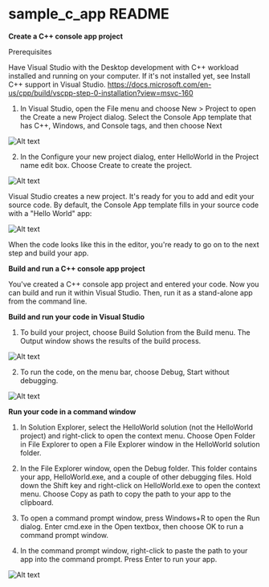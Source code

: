 # sample_c_app README

**Create a C++ console app project**

Prerequisites

Have Visual Studio with the Desktop development with C++ workload installed and running on your computer. If it's not installed yet, see Install C++ support in Visual Studio. https://docs.microsoft.com/en-us/cpp/build/vscpp-step-0-installation?view=msvc-160

1.	In Visual Studio, open the File menu and choose New > Project to open the Create a new Project dialog. Select the Console App template that has C++, Windows, and Console tags, and then choose Next

![Alt text](https://docs.microsoft.com/en-us/cpp/build/media/vs2019-choose-console-app.png?view=msvc-160)

2.	In the Configure your new project dialog, enter HelloWorld in the Project name edit box. Choose Create to create the project.

![Alt text](https://docs.microsoft.com/en-us/cpp/build/media/vs2019-configure-new-project-hello-world.png?view=msvc-160)

Visual Studio creates a new project. It's ready for you to add and edit your source code. By default, the Console App template fills in your source code with a "Hello World" app:

![Alt text](https://docs.microsoft.com/en-us/cpp/build/media/vs2019-hello-world-code.png?view=msvc-160)

When the code looks like this in the editor, you're ready to go on to the next step and build your app.

**Build and run a C++ console app project**

You've created a C++ console app project and entered your code. Now you can build and run it within Visual Studio. Then, run it as a stand-alone app from the command line.


**Build and run your code in Visual Studio**

1.	To build your project, choose Build Solution from the Build menu. The Output window shows the results of the build process.

![Alt text](https://docs.microsoft.com/en-us/cpp/build/media/vscpp-build-solution.gif?view=msvc-160)

2.	To run the code, on the menu bar, choose Debug, Start without debugging.

![Alt text](https://docs.microsoft.com/en-us/cpp/build/media/vscpp-start-without-debugging.gif?view=msvc-160)

**Run your code in a command window**

1.	In Solution Explorer, select the HelloWorld solution (not the HelloWorld project) and right-click to open the context menu. Choose Open Folder in File Explorer to open a File Explorer window in the HelloWorld solution folder.

2.	In the File Explorer window, open the Debug folder. This folder contains your app, HelloWorld.exe, and a couple of other debugging files. Hold down the Shift key and right-click on HelloWorld.exe to open the context menu. Choose Copy as path to copy the path to your app to the clipboard.

3.	To open a command prompt window, press Windows+R to open the Run dialog. Enter cmd.exe in the Open textbox, then choose OK to run a command prompt window.

4.	In the command prompt window, right-click to paste the path to your app into the command prompt. Press Enter to run your app.

![Alt text](https://docs.microsoft.com/en-us/cpp/build/media/vscpp-run-in-cmd.gif?view=msvc-160)
